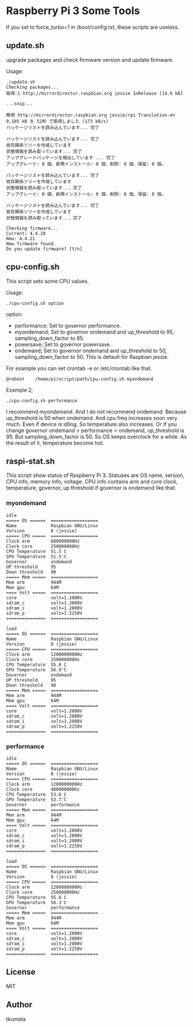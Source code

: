 # Raspberry Pi 3 Some Tools

If you set to force_turbo=1 in /boot/config.txt, these scripts are useless.


## update.sh

upgrade packages and check firmware version and update firmware.

Usage:

```
./update.sh
Checking packages...
取得:1 http://mirrordirector.raspbian.org jessie InRelease [14.9 kB]

...snip...

無視 http://mirrordirector.raspbian.org jessie/rpi Translation-en
9,105 kB を 52秒 で取得しました (173 kB/s)
パッケージリストを読み込んでいます... 完了

パッケージリストを読み込んでいます... 完了
依存関係ツリーを作成しています
状態情報を読み取っています... 完了
アップグレードパッケージを検出しています ... 完了
アップグレード: 0 個、新規インストール: 0 個、削除: 0 個、保留: 0 個。

パッケージリストを読み込んでいます... 完了
依存関係ツリーを作成しています
状態情報を読み取っています... 完了
アップグレード: 0 個、新規インストール: 0 個、削除: 0 個、保留: 0 個。

パッケージリストを読み込んでいます... 完了
依存関係ツリーを作成しています
状態情報を読み取っています... 完了

Checking firmware...
Current: 4.4.20
New: 4.4.21
New firmware found.
Do you update firmware? [Y/n]

```


## cpu-config.sh

This script sets some CPU values.

Usage:

```
./cpu-config.sh option
```

option:

 - performance; Set to governor performance.
 - myondemand; Set to governor ondemand and up_threshold to 95, sampling_down_factor to 85.
 - powersave; Set to governor powersave.
 - ondemand; Set to governor ondemand and up_threshold to 50, sampling_down_factor to 50. This is default for Raspbian jessie.

For example you can set crontab -e or /etc/crontab like that.

```
@reboot    /home/pi/script/path/cpu-config.sh myondemand
```

Example 2;

```
./cpu-config.sh performance
```

I recommend myondemand. And I do not recommend ondemand. Because up_threshold is 50 when ondemand. And cpu freq increases soon very much. Even if device is idling. So temperature also increases. Or if you change governor ondemand > performance > ondemand, up_threshold is 95. But sampling_down_factor is 50. So OS keeps overclock for a while. As the result of it, temperature become hot.


## raspi-stat.sh

This script show status of Raspberry Pi 3. Statuses are OS name, version, CPU info, memory info, voltage. CPU info contains arm and core clock, temperature, governor, up threshold if governor is ondemand like that.

### myondemand

```
idle
===== OS ======  ==================
Name             Raspbian GNU/Linux
Version          8 (jessie)
===== CPU =====  ==================
Clock arm        600000000Hz
Clock core       250000000Hz
CPU Temperature  51.5 C
GPU Temperature  51.5'C
Governor         ondemand
UP threshold     95
Down threshold   90
===== Mem =====  ==================
Mem arm          944M
Mem gpu          64M
==== Volt =====  ==================
core             volt=1.2000V
sdram_c          volt=1.2000V
sdram_i          volt=1.2000V
sdram_p          volt=1.2250V
===============  ==================

load
===== OS ======  ==================
Name             Raspbian GNU/Linux
Version          8 (jessie)
===== CPU =====  ==================
Clock arm        1200000000Hz
Clock core       250000000Hz
CPU Temperature  55.8 C
GPU Temperature  56.9'C
Governor         ondemand
UP threshold     95
Down threshold   90
===== Mem =====  ==================
Mem arm          944M
Mem gpu          64M
==== Volt =====  ==================
core             volt=1.2000V
sdram_c          volt=1.2000V
sdram_i          volt=1.2000V
sdram_p          volt=1.2250V
===============  ==================
```

### performance

```
idle
===== OS ======  ==================
Name             Raspbian GNU/Linux
Version          8 (jessie)
===== CPU =====  ==================
Clock arm        1200000000Hz
Clock core       400000000Hz
CPU Temperature  53.6 C
GPU Temperature  53.7'C
Governor         performance
===== Mem =====  ==================
Mem arm          944M
Mem gpu          64M
==== Volt =====  ==================
core             volt=1.2000V
sdram_c          volt=1.2000V
sdram_i          volt=1.2000V
sdram_p          volt=1.2250V
===============  ==================

load
===== OS ======  ==================
Name             Raspbian GNU/Linux
Version          8 (jessie)
===== CPU =====  ==================
Clock arm        1200000000Hz
Clock core       250000000Hz
CPU Temperature  55.8 C
GPU Temperature  56.3'C
Governor         performance
===== Mem =====  ==================
Mem arm          944M
Mem gpu          64M
==== Volt =====  ==================
core             volt=1.2000V
sdram_c          volt=1.2000V
sdram_i          volt=1.2000V
sdram_p          volt=1.2250V
===============  ==================
```


## License

MIT


## Author

tkumata
